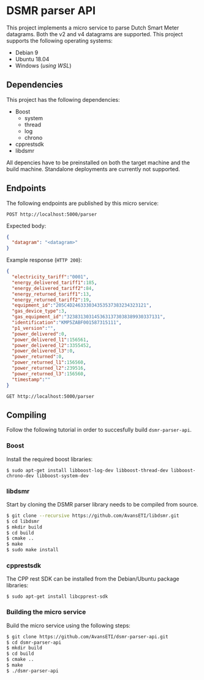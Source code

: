 # DSMR parser API

This project implements a micro service to parse Dutch Smart Meter
datagrams. Both the v2 and v4 datagrams are supported. This project
supports the following operating systems:

* Debian 9
* Ubuntu 18.04
* Windows (*using WSL*)

## Dependencies
This project has the following dependencies:

* Boost
    * system
    * thread
    * log
    * chrono
* cpprestsdk
* libdsmr

All depencies have to be preinstalled on both the target machine
and the build machine. Standalone deployments are currently not
supported.

## Endpoints

The following endpoints are published by this micro service:

`POST http://localhost:5000/parser`

Expected body:

```json
{
  "datagram": "<datagram>"
}
```

Example response (`HTTP 200`):
```json
{
  "electricity_tariff":"0001",
  "energy_delivered_tariff1":185,
  "energy_delivered_tariff2":84,
  "energy_returned_tariff1":13,
  "energy_returned_tariff2":19,
  "equipment_id":"205C4D246333034353537383234323121",
  "gas_device_type":3,
  "gas_equipment_id":"3238313031453631373038389930337131",
  "identification":"KMP5ZABF001587315111",
  "p1_version":"",
  "power_delivered":0,
  "power_delivered_l1":156561,
  "power_delivered_l2":3355452,
  "power_delivered_l3":0,
  "power_returned":0,
  "power_returned_l1":156560,
  "power_returned_l2":239516,
  "power_returned_l3":156560,
  "timestamp":""
}
```

`GET http://localhost:5000/parser`

## Compiling
Follow the following tutorial in order to succesfully build `dsmr-parser-api`.

### Boost
Install the required boost libraries:

`$ sudo apt-get install libboost-log-dev libboost-thread-dev libboost-chrono-dev libboost-system-dev`

### libdsmr
Start by cloning the DSMR parser library needs to be compiled from source.

```bash
$ git clone --recursive https://github.com/AvansETI/libdsmr.git
$ cd libdsmr
$ mkdir build
$ cd build
$ cmake ..
$ make
$ sudo make install
```

### cpprestsdk
The CPP rest SDK can be installed from the Debian/Ubuntu package libraries:

`$ sudo apt-get install libcpprest-sdk`

### Building the micro service
Build the micro service using the following steps:

```bash
$ git clone https://github.com/AvansETI/dsmr-parser-api.git
$ cd dsmr-parser-api
$ mkdir build
$ cd build
$ cmake ..
$ make
$ ./dsmr-parser-api
```
